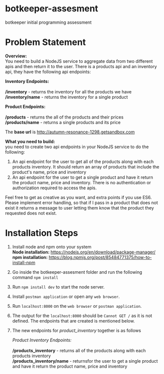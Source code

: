 # botkeeper-assesment
botkeeper initial programming assessment

# Problem Statement

**Overview:** <br/>
You need to build a NodeJS service to aggregate data from two different apis and then return it to the user. There is a products api and an inventory api, they have the following api endpoints:

**Inventory Endpoints:**<br/><br/>
**/inventory** - returns the inventory for all the products we have <br/>
**/inventory/name**  - returns the inventory for a single product <br/>

**Product Endpoints:**<br/><br/>
**/products** - returns the all of the products and their prices <br/>
**/products/name** - returns a single products and its price <br/>

The **base url** is http://autumn-resonance-1298.getsandbox.com <br/>

**What you need to build:**<br/>
you need to create two api endpoints in your NodeJS service to do the following:
1. An api endpoint for the user to get all of the products along with each products inventory. It should return an array of products that include the product's name, price and inventory
2. An api endpoint for the user to get a single product and have it return the product name, price and inventory.
There is no authentication or authorization required to access the apis.

Feel free to get as creative as you want, and extra points if you use ES6. Please implement error handling, so that if I pass in a product that does not exist it returns a message to user letting them know that the product they requested does not exist.

# Installation Steps

1. Install node and npm onto your system <br/>
    **Node installation:** https://nodejs.org/en/download/package-manager/<br/>
    **npm installation:** https://blog.npmjs.org/post/85484771375/how-to-install-npm<br/>

2. Go inside the botkeeper-assesment folder and run the following command
    `npm install`

3. Run `npm install dev` to start the node server.

4. Install `postman application` or open any `web browser`.

5. Run `localhost:8000` on the `web browser` or `postman application`.

6. The output for the `localhost:8000` should be `Cannot GET /` as it is not defined. The endpoints that are created is mentioned below.

7. The new endpoints for *product_inventory* together is as follows<br />

    *Product Inventory Endpoints:* <br/><br/>
    **/products_inventory** - returns all of the products along with each products inventory <br/>
    **/products_inventory/name** - returnsfor the user to get a single product and have it return the product name, price and inventory <br/>
